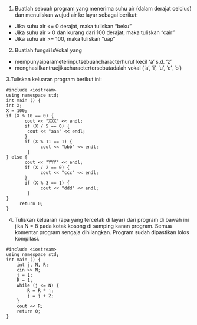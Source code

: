 1. Buatlah sebuah program yang menerima suhu air (dalam derajat celcius) dan menuliskan wujud air ke layar sebagai berikut:
- Jika suhu air <= 0 derajat, maka tuliskan “beku”
- Jika suhu air > 0 dan kurang dari 100 derajat, maka tuliskan “cair”
- Jika suhu air >= 100, maka tuliskan “uap”

2. Buatlah fungsi IsVokal yang
- mempunyaiparameterinputsebuahcharacterhuruf
kecil ‘a’ s.d. ‘z’
- menghasilkantruejikacharactertersebutadalah vokal (‘a’, ‘i’, ‘u’, ‘e’, ‘o’)

3.Tuliskan keluaran program berikut ini:
```
#include <iostream>
using namespace std;
int main () {
int X;
X = 100;
if (X % 10 == 0) {
       cout << "XXX" << endl;
       if (X / 5 == 0) {
        cout << "aaa" << endl;
       }
       if (X % 11 == 1) {
             cout << "bbb" << endl;
        } 
} else {
	   cout << "YYY" << endl;
       if (X / 2 == 0) {
             cout << "ccc" << endl;
       }
       if (X % 3 == 1) {
       		 cout << "ddd" << endl;
        } 
}
	 return 0;   
}
```

4. Tuliskan keluaran (apa yang tercetak di layar) dari program di bawah ini jika N = 8 pada kotak kosong di samping kanan program. Semua komentar program sengaja dihilangkan. Program sudah dipastikan lolos kompilasi.
```
#include <iostream>
using namespace std;
int main () {
    int j, N, R;
    cin >> N;
    j = 1;
    R = 1;
    while (j <= N) {
        R = R * j;
        j = j + 2;
    }
    cout << R;
    return 0;
}
```